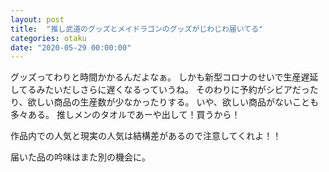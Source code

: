 ```yaml
---
layout: post
title:  "推し武道のグッズとメイドラゴンのグッズがじわじわ届いてる"
categories: otaku
date: "2020-05-29 00:00:00"
---
```


グッズってわりと時間かかるんだよなぁ。
しかも新型コロナのせいで生産遅延してるみたいだしさらに遅くなるっていうね。
そのわりに予約がシビアだったり、欲しい商品の生産数が少なかったりする。
いや、欲しい商品がないことも多々ある。
推しメンのタオルであーや出して！買うから！

作品内での人気と現実の人気は結構差があるので注意してくれよ！！

届いた品の吟味はまた別の機会に。
